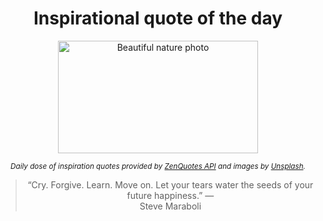 
<div align="center">

# Inspirational quote of the day

<img src="./data/photo.jpeg" alt="Beautiful nature photo" width="320" height="180">

<sub><i>Daily dose of inspiration quotes provided by [ZenQuotes API](https://zenquotes.io/) and images by [Unsplash](https://unsplash.com/).</i></sub>


<blockquote>&ldquo;Cry. Forgive. Learn. Move on. Let your tears water the seeds of your future happiness.&rdquo; &mdash; <footer>Steve Maraboli</footer></blockquote>

</div>
